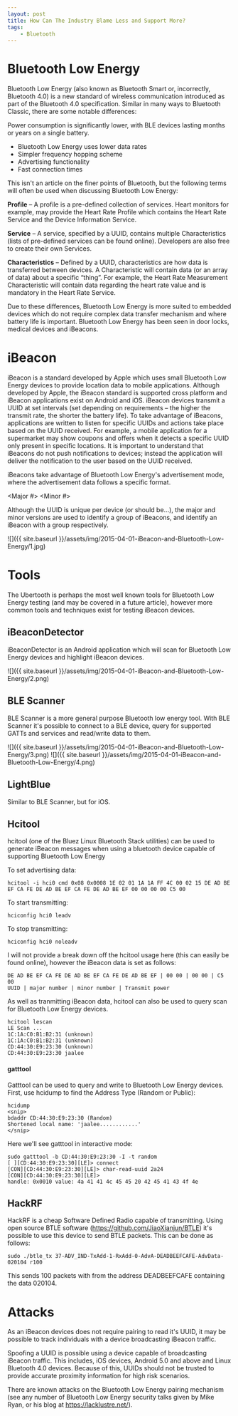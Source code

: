 ```yaml
---
layout: post
title: How Can The Industry Blame Less and Support More?
tags:
	- Bluetooth
---
```

# Bluetooth Low Energy
Bluetooth Low Energy (also known as Bluetooth Smart or, incorrectly, Bluetooth 4.0) is a new standard of wireless communication introduced as part of the Bluetooth 4.0 specification. Similar in many ways to Bluetooth Classic, there are some notable differences:

Power consumption is significantly lower, with BLE devices lasting months or years on a single battery.

- Bluetooth Low Energy uses lower data rates
- Simpler frequency hopping scheme
- Advertising functionality
- Fast connection times

This isn't an article on the finer points of Bluetooth, but the following terms will often be used when discussing Bluetooth Low Energy:

**Profile** – A profile is a pre-defined collection of services. Heart monitors for example, may provide the Heart Rate Profile which contains the Heart Rate Service and the Device Information Service.

**Service** – A service, specified by a UUID, contains multiple Characteristics (lists of pre-defined services can be found online). Developers are also free to create their own Services.

**Characteristics** – Defined by a UUID, characteristics are how data is transferred between devices. A Characteristic will contain data (or an array of data) about a specific “thing”. For example, the Heart Rate Measurement Characteristic will contain data regarding the heart rate value and is mandatory in the Heart Rate Service.

Due to these differences, Bluetooth Low Energy is more suited to embedded devices which do not require complex data transfer mechanism and where battery life is important. Bluetooth Low Energy has been seen in door locks, medical devices and iBeacons.


# iBeacon

iBeacon is a standard developed by Apple which uses small Bluetooth Low Energy devices to provide location data to mobile applications. Although developed by Apple, the iBeacon standard is supported cross platform and iBeacon applications exist on Android and iOS. iBeacon devices transmit a UUID at set intervals (set depending on requirements – the higher the transmit rate, the shorter the battery life). To take advantage of iBeacons, applications are written to listen for specific UUIDs and actions take place based on the UUID received. For example, a mobile application for a supermarket may show coupons and offers when it detects a specific UUID only present in specific locations. It is important to understand that iBeacons do not push notifications to devices; instead the application will deliver the notification to the user based on the UUID received.

iBeacons take advantage of Bluetooth Low Energy's advertisement mode, where the advertisement data follows a specific format.

<ibeacon prefix> <UUID> <Major #> <Minor #>

Although the UUID is unique per device (or should be...), the major and minor versions are used to identify a group of iBeacons, and identify an iBeacon with a group respectively.

![]({{ site.baseurl }}/assets/img/2015-04-01-iBeacon-and-Bluetooth-Low-Energy/1.jpg)

# Tools

The Ubertooth is perhaps the most well known tools for Bluetooth Low Energy testing (and may be covered in a future article), however more common tools and techniques exist for testing iBeacon devices.

## iBeaconDetector

iBeaconDetector is an Android application which will scan for Bluetooth Low Energy devices and highlight iBeacon devices.

![]({{ site.baseurl }}/assets/img/2015-04-01-iBeacon-and-Bluetooth-Low-Energy/2.png)

## BLE Scanner

BLE Scanner is a more general purpose Bluetooth low energy tool. With BLE Scanner it's possible to connect to a BLE device, query for supported GATTs and services and read/write data to them.

![]({{ site.baseurl }}/assets/img/2015-04-01-iBeacon-and-Bluetooth-Low-Energy/3.png)
![]({{ site.baseurl }}/assets/img/2015-04-01-iBeacon-and-Bluetooth-Low-Energy/4.png)

## LightBlue

Similar to BLE Scanner, but for iOS.

## Hcitool

hcitool (one of the Bluez Linux Bluetooth Stack utilities) can be used to generate iBeacon messages when using a bluetooth device capable of supporting Bluetooth Low Energy

To set advertising data:

```
hcitool -i hci0 cmd 0x08 0x0008 1E 02 01 1A 1A FF 4C 00 02 15 DE AD BE EF CA FE DE AD BE EF CA FE DE AD BE EF 00 00 00 00 C5 00
```

To start transmitting:

```
hciconfig hci0 leadv 
```

To stop transmitting:

```
hciconfig hci0 noleadv 
```

I will not provide a break down off the hcitool usage here (this can easily be found online), however the iBeacon data is set as follows:

```
DE AD BE EF CA FE DE AD BE EF CA FE DE AD BE EF | 00 00 | 00 00 | C5 00
UUID | major number | minor number | Transmit power
```

As well as tranmitting iBeacon data, hcitool can also be used to query scan for Bluetooth Low Energy devices.

```
hcitool lescan
LE Scan ...
1C:1A:C0:B1:B2:31 (unknown)
1C:1A:C0:B1:B2:31 (unknown)
CD:44:30:E9:23:30 (unknown)
CD:44:30:E9:23:30 jaalee
```

#### gatttool
Gatttool can be used to query and write to Bluetooth Low Energy devices. First, use hcidump to find the Address Type (Random or Public):

```
hcidump
<snip>
bdaddr CD:44:30:E9:23:30 (Random)
Shortened local name: 'jaalee............'
</snip>
```

Here we'll see gatttool in interactive mode:

```
sudo gatttool -b CD:44:30:E9:23:30 -I -t random
[ ][CD:44:30:E9:23:30][LE]> connect
[CON][CD:44:30:E9:23:30][LE]> char-read-uuid 2a24
[CON][CD:44:30:E9:23:30][LE]>
handle: 0x0010 value: 4a 41 41 4c 45 45 20 42 45 41 43 4f 4e
```

## HackRF
HackRF is a cheap Software Defined Radio capable of transmitting. Using open source BTLE software (https://github.com/JiaoXianjun/BTLE) it's possible to use this device to send BTLE packets. This can be done as follows:

```
sudo ./btle_tx 37-ADV_IND-TxAdd-1-RxAdd-0-AdvA-DEADBEEFCAFE-AdvData-020104 r100
```

This sends 100 packets with from the address DEADBEEFCAFE containing the data 020104.

# Attacks

As an iBeacon devices does not require pairing to read it's UUID, it may be possible to track individuals with a device broadcasting iBeacon traffic.

Spoofing a UUID is possible using a device capable of broadcasting iBeacon traffic. This includes, iOS devices, Android 5.0 and above and Linux Bluetooth 4.0 devices. Because of this, UUIDs should not be trusted to provide accurate proximity information for high risk scenarios.

There are known attacks on the Bluetooth Low Energy pairing mechanism (see any number of Bluetooth Low Energy security talks given by Mike Ryan, or his blog at https://lacklustre.net/).
